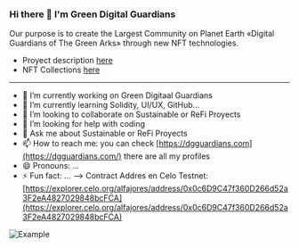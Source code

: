 ### Hi there 👋 I'm Green Digital Guardians
Our purpose is to create the Largest Community on Planet Earth «Digital Guardians of The Green Arks» through new NFT technologies.
- Proyect description [here](https://github.com/dgguardians/DGGuardians/blob/main/Proyect%20Description.md)
- NFT Collections [here](https://github.com/dgguardians/NFTs-Contracts/blob/main/README.md)

-----------------

- 🔭 I’m currently working on Green Digitaal Guardians
- 🌱 I’m currently learning Solidity, UI/UX, GitHub...
- 👯 I’m looking to collaborate on Sustainable or ReFi Proyects 
- 🤔 I’m looking for help with coding
- 💬 Ask me about Sustainable or ReFi Proyects 
- 📫 How to reach me: you can check [https://dgguardians.com](https://dgguardians.com/) there are all my profiles
- 😄 Pronouns: ...
- ⚡ Fun fact: ...
-->
Contract Addres en Celo Testnet: [https://explorer.celo.org/alfajores/address/0x0c6D9C47f360D266d52a3F2eA4827029848bcFCA](https://explorer.celo.org/alfajores/address/0x0c6D9C47f360D266d52a3F2eA4827029848bcFCA)

![Example](https://dgguardians.com/wp-content/uploads/2022/12/EcoBubbles-NFT-Sample-Testnet-e1670820217940.jpeg)
